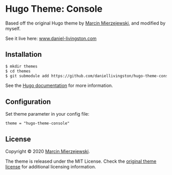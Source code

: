 # Hugo Theme: Console

Based off the original Hugo theme by [Marcin Mierzejewski](https://mrmierzejewski.com/), and modified by myself.

See it live here: www.daniel-livingston.com

## Installation

```sh
$ mkdir themes
$ cd themes
$ git submodule add https://github.com/daniellivingston/hugo-theme-console.git hugo-theme-console
```
    
See the [Hugo documentation](https://gohugo.io/themes/installing/) for more information.

## Configuration

Set theme parameter in your config file:

```
theme = "hugo-theme-console"
```

## License

Copyright © 2020 [Marcin Mierzejewski](https://mrmierzejewski.com/).

The theme is released under the MIT License. Check the [original theme license](https://github.com/panr/hugo-theme-terminal/blob/master/LICENSE.md) for additional licensing information.
